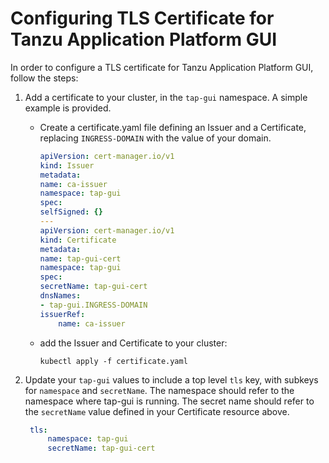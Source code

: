 # Configuring TLS Certificate for Tanzu Application Platform GUI

In order to configure a TLS certificate for Tanzu Application Platform GUI, follow the steps:

1. Add a certificate to your cluster, in the `tap-gui` namespace. A simple example is provided.
    
    * Create a certificate.yaml file defining an Issuer and a Certificate, replacing `INGRESS-DOMAIN` with the value of your domain.

        ```yaml
        apiVersion: cert-manager.io/v1
        kind: Issuer
        metadata:
        name: ca-issuer
        namespace: tap-gui
        spec:
        selfSigned: {}
        ---
        apiVersion: cert-manager.io/v1
        kind: Certificate
        metadata:
        name: tap-gui-cert
        namespace: tap-gui
        spec:
        secretName: tap-gui-cert
        dnsNames:
        - tap-gui.INGRESS-DOMAIN
        issuerRef:
            name: ca-issuer
        ```
    * add the Issuer and Certificate to your cluster:

        ```kubectl apply -f certificate.yaml```

2. Update your `tap-gui` values to include a top level `tls` key, with subkeys for `namespace` and `secretName`. The namespace should refer to the namespace where tap-gui is running. The secret name should refer to the `secretName` value defined in your Certificate resource above.
   ```yaml
    tls:
        namespace: tap-gui
        secretName: tap-gui-cert
   ```